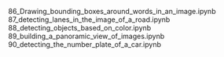 86_Drawing_bounding_boxes_around_words_in_an_image.ipynb <br>
87_detecting_lanes_in_the_image_of_a_road.ipynb <br>
88_detecting_objects_based_on_color.ipynb <br>
89_building_a_panoramic_view_of_images.ipynb <br>
90_detecting_the_number_plate_of_a_car.ipynb <br>
